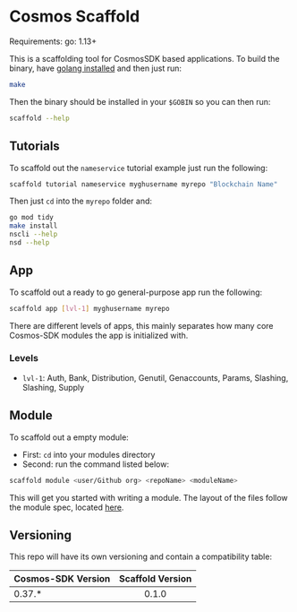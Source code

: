 # Cosmos Scaffold

Requirements:
go: 1.13+

This is a scaffolding tool for CosmosSDK based applications. To build the binary, have [golang installed](https://golang.org/doc/install) and then just run:

```bash
make
```

Then the binary should be installed in your `$GOBIN` so you can then run:

```bash
scaffold --help
```

## Tutorials

To scaffold out the `nameservice` tutorial example just run the following:

```bash
scaffold tutorial nameservice myghusername myrepo "Blockchain Name"
```

Then just `cd` into the `myrepo` folder and:

```bash
go mod tidy
make install
nscli --help
nsd --help
```

## App

To scaffold out a ready to go general-purpose app run the following:

```bash
scaffold app [lvl-1] myghusername myrepo
```

There are different levels of apps, this mainly separates how many core Cosmos-SDK modules the app is initialized with.

### Levels

- `lvl-1`: Auth, Bank, Distribution, Genutil, Genaccounts, Params, Slashing, Slashing, Supply

## Module

To scaffold out a empty module:

- First: `cd` into your modules directory
- Second: run the command listed below:

```bash
scaffold module <user/Github org> <repoName> <moduleName>
```

This will get you started with writing a module.
The layout of the files follow the module spec, located [here](https://github.com/cosmos/cosmos-sdk/blob/0992c2994ca15131712ab19369f558190434f231/docs/building-modules/structure.md).


## Versioning

This repo will have its own versioning and contain a compatibility table:

| Cosmos-SDK Version | Scaffold Version |
| ------------------ | :--------------: |
| 0.37.\*            |      0.1.0       |
